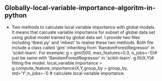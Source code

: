 ## Globally-local-variable-importance-algoritm-in-python
- Two methods to calculate local variable importance with global models. It means that calcuate variable importance for subset of global data set using global model trained by global data set. I provide two files including 'tbest.py' and 'mbest' to realise these two methods. Both file include a class called 'gim' inheriting from 'RandomForestRegressor' in 'scikit-learn'.
For example:
g = gim(500, max_features=0.3, n_jobs=-1))# just be same with 'RandomForestRegressor' in 'scikit-learn'.
g.fit(X,Y)# fitting the model.
local_variable importance = g.compute_feature_importance(X,Y,group_by = group_by, std='Y',n_jobs=-1) # calculate local variable importance.
